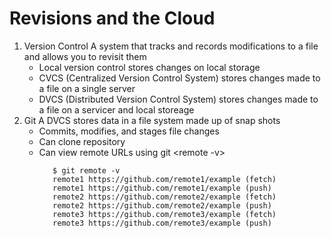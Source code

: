 # Revisions and the Cloud
  1. Version Control
     A system that tracks and records modifications to a file and allows you to revisit them
     - Local version control stores changes on local storage
     - CVCS (Centralized Version Control System) stores changes made to a file on a single server
     - DVCS (Distributed Version Control System) stores changes made to a file on a servicer and local storeage
  2. Git
    A DVCS stores data in a file system made up of snap shots
     - Commits, modifies, and stages file changes
     - Can clone repository
     - Can view remote URLs using git <remote -v>
        ```$ cd example
           $ git remote -v
           remote1 https://github.com/remote1/example (fetch)
           remote1 https://github.com/remote1/example (push)
           remote2 https://github.com/remote2/example (fetch)
           remote2 https://github.com/remote2/example (push)
           remote3 https://github.com/remote3/example (fetch)
           remote3 https://github.com/remote3/example (push)
```
